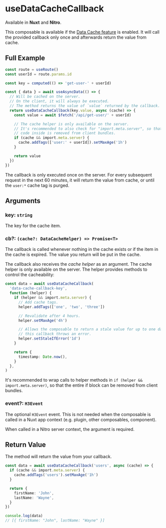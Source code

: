 # useDataCacheCallback

Available in **Nuxt** and **Nitro**.

This composable is available if the [Data Cache feature](/features/data-cache)
is enabled. It will call the provided callback only once and afterwards return
the value from cache.

## Full Example

```typescript
const route = useRoute()
const userId = route.params.id

const key = computed(() => 'get-user-' + userId)

const { data } = await useAsyncData(() => {
  // Will be cached on the server.
  // On the client, it will always be executed.
  // The method returns the value of `value` returned by the callback.
  return useDataCacheCallback(key.value, async (cache) => {
    const value = await $fetch('/api/get-user/' + userId)

    // The cache helper is only available on the server.
    // It's recommended to also check for "import.meta.server", so that the
    // code inside is removed from client bundles.
    if (cache && import.meta.server) {
      cache.addTags(['user:' + userId]).setMaxAge('1h')
    }

    return value
  })
})
```

The callback is only executed once on the server. For every subsequent request
in the next 60 minutes, it will return the value from cache, or until the
`user:*` cache tag is purged.

## Arguments

### key: `string`

The key for the cache item.

### cb?: `(cache?: DataCacheHelper) => Promise<T>`

The callback is called whenever nothing in the cache exists or if the item in
the cache is expired. The value you return will be put in the cache.

The callback also receives the _cache helper_ as an argument. The cache helper
is only available on the server. The helper provides methods to control the
cacheability:

```typescript
const data = await useDataCacheCallback(
  'data-cache-callback-key',
  function (helper) {
    if (helper && import.meta.server) {
      // Add cache tags.
      helper.addTags(['one', 'two', 'three'])

      // Revalidate after 4 hours.
      helper.setMaxAge('4h')

      // Allows the composable to return a stale value for up to one day if
      // this callback throws an error.
      helper.setStaleIfError('1d')
    }

    return {
      timestamp: Date.now(),
    }
  },
)
```

It's recommended to wrap calls to helper methods in
`if (helper && import.meta.server)`, so that the entire if block can be removed
from client bundles.

### event?: `H3Event`

The optional `H3Event` event. This is not needed when the composable is called
in a Nuxt app context (e.g. plugin, other composables, component).

When called in a Nitro server context, the argument is required.

## Return Value

The method will return the value from your callback.

```typescript
const data = await useDataCacheCallback('users', async (cache) => {
  if (cache && import.meta.server) {
    cache.addTags('users').setMaxAge('1h')
  }

  return {
    firstName: 'John',
    lastName: 'Wayne',
  }
})

console.log(data)
// [{ firstName: "John", lastName: "Wayne" }]
```
